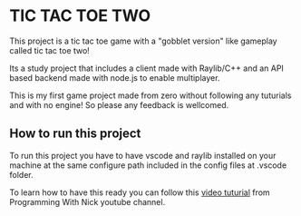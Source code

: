# TIC TAC TOE TWO

This project is a tic tac toe game with a "gobblet version" like gameplay called tic tac toe two!

Its a study project that includes a client made with Raylib/C++ and an API based backend made with node.js to enable multiplayer.

This is my first game project made from zero without following any tuturials and with no engine! So please any feedback is wellcomed.

## How to run this project

To run this project you have to have vscode and raylib installed on your machine at the same configure path included in the config files at .vscode folder.

To learn how to have this ready you can follow this [video tuturial](https://www.youtube.com/watch?v=PaAcVk5jUd8) from Programming With Nick youtube channel.
